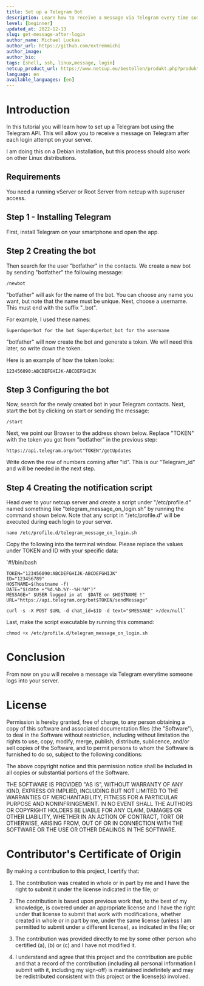 ```yaml
---
title: Set up a Telegram Bot  
description: Learn how to receive a message via Telegram every time someone logs into your server.
level: [beginner] 
updated_at: 2022-12-13
slug: get-message-after-login
author_name: Michael Luckas
author_url: https://github.com/extremmichi
author_image: 
author_bio: 
tags: [shell, ssh, linux,message, login] 
netcup_product_url: https://www.netcup.eu/bestellen/produkt.php?produkt=2991
language: en
available_languages: [en]
---
```

# Introduction

In this tutorial you will learn how to set up a Telegram bot using the Telegram API. This will allow you to receive a message on Telegram after each login attempt on your server.

I am doing this on a Debian installation, but this process should also work on other Linux distributions.


## Requirements

You need a running vServer or Root Server from netcup with superuser access.

## Step 1 - Installing Telegram
First, install Telegram on your smartphone and open the app.

## Step 2  Creating the bot
Then search for the user "botfather" in the contacts.
We create a new bot by sending "botfather" the following message:

`/newbot`

"botfather" will ask for the name of the bot. You can choose any name you want, but note that the name must be unique. Next, choose a username. This must end with the suffix "_bot". 

For example, I used these names:

`Superduperbot for the bot
Superduperbot_bot for the username`

"botfather" will now create the bot and generate a token. We will need this later, so write down the token.

Here is an example of how the token looks:

`123456090:ABCDEFGHIJK-ABCDEFGHIJK`

## Step 3 Configuring the bot

Now, search for the newly created bot in your Telegram contacts. Next, start the bot by clicking on start or sending the message:

`/start`

Next, we point our Browser to the address shown below. Replace "TOKEN" with the token you got from "botfather" in the previous step:


`https://api.telegram.org/bot"TOKEN"/getUpdates`
     
Write down the row of numbers coming after "id". This is our "Telegram_id" and will be needed in the next step.

     
## Step 4 Creating the notification script

Head over to your netcup server and create a script under "/etc/profile.d" named something like "telegram_message_on_login.sh" by running the command shown below. Note that any script in "/etc/profile.d" will be executed during each login to your server.

`nano /etc/profile.d/telegram_message_on_login.sh`

Copy the following into the terminal window. Please replace the values under TOKEN and ID with your specific data:

`#!/bin/bash

    TOKEN="123456090:ABCDEFGHIJK-ABCDEFGHIJK"
    ID="123456789"
    HOSTNAME=$(hostname -f)
    DATE="$(date +"%d.%b.%Y--%H:%M")"
    MESSAGE=" $USER logged in at  $DATE on $HOSTNAME !"
    URL="https://api.telegram.org/bot$TOKEN/sendMessage"

    curl -s -X POST $URL -d chat_id=$ID -d text="$MESSAGE" >/dev/null`

Last, make the script executable by running this command:

`chmod +x /etc/profile.d/telegram_message_on_login.sh`

# Conclusion
From now on you will receive a message via Telegram everytime someone logs into your server.

# License

Permission is hereby granted, free of charge, to any person obtaining a copy
of this software and associated documentation files (the "Software"), to deal
in the Software without restriction, including without limitation the rights
to use, copy, modify, merge, publish, distribute, sublicence, and/or sell
copies of the Software, and to permit persons to whom the Software is
furnished to do so, subject to the following conditions:

The above copyright notice and this permission notice shall be included in all
copies or substantial portions of the Software.

THE SOFTWARE IS PROVIDED "AS IS", WITHOUT WARRANTY OF ANY KIND, EXPRESS OR
IMPLIED, INCLUDING BUT NOT LIMITED TO THE WARRANTIES OF MERCHANTABILITY,
FITNESS FOR A PARTICULAR PURPOSE AND NONINFRINGEMENT. IN NO EVENT SHALL THE
AUTHORS OR COPYRIGHT HOLDERS BE LIABLE FOR ANY CLAIM, DAMAGES OR OTHER
LIABILITY, WHETHER IN AN ACTION OF CONTRACT, TORT OR OTHERWISE, ARISING FROM,
OUT OF OR IN CONNECTION WITH THE SOFTWARE OR THE USE OR OTHER DEALINGS IN THE
SOFTWARE.

# Contributor's Certificate of Origin

By making a contribution to this project, I certify that:

1.  The contribution was created in whole or in part by me and I have the right to submit it under the license indicated in the file; or

2.  The contribution is based upon previous work that, to the best of my knowledge, is covered under an appropriate license and I have the right under that license to submit that work with modifications, whether created in whole or in part by me, under the same license (unless I am permitted to submit under a different license), as indicated in the file; or

3.  The contribution was provided directly to me by some other person who certified (a), (b) or (c) and I have not modified it.

4.  I understand and agree that this project and the contribution are public and that a record of the contribution (including all personal information I submit with it, including my sign-off) is maintained indefinitely and may be redistributed consistent with this project or the license(s) involved.
